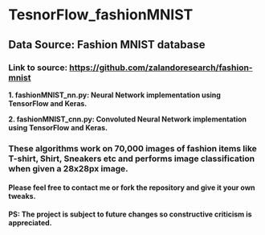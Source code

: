 # TesnorFlow_fashionMNIST

## **Data Source: Fashion MNIST database**
### Link to source: https://github.com/zalandoresearch/fashion-mnist

**1. fashionMNIST_nn.py: Neural Network implementation using TensorFlow and Keras.**

**2. fashionMNIST_cnn.py: Convoluted Neural Network implementation using TensorFlow and Keras.**

### These algorithms work on 70,000 images of fashion items like T-shirt, Shirt, Sneakers etc and performs image classification when given a 28x28px image.


#### Please feel free to contact me or fork the repository and give it your own tweaks.

**PS: The project is subject to future changes so constructive criticism is appreciated.**
